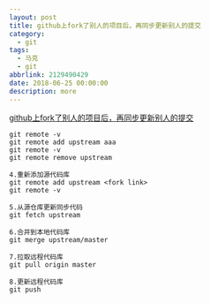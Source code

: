 ```yaml
---
layout: post
title: github上fork了别人的项目后，再同步更新别人的提交
category: 
  - git
tags: 
  - 马克 
  - git
abbrlink: 2129490429
date: 2018-06-25 00:00:00
description: more
---
```


[github上fork了别人的项目后，再同步更新别人的提交](https://blog.csdn.net/qq1332479771/article/details/56087333)


	
	git remote -v
	git remote add upstream aaa
	git remote -v
	git remote remove upstream

	4.重新添加源代码库
	git remote add upstream <fork link>
	git remote -v

	5.从源仓库更新同步代码
	git fetch upstream

	6.合并到本地代码库
	git merge upstream/master

	7.拉取远程代码库
	git pull origin master

	8.更新远程代码库
	git push 
